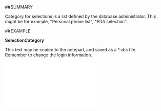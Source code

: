 

##SUMMARY

Category for selections is a list defined by the database administrator. This might be for example, "Personal phone list", "PDA selection".


##EXAMPLE

**SelectionCategory**

This text may be copied to the notepad, and saved as a *.vbs file. Remember to change the login information.

![](../../Examples/vbs/SOSelection.SelectionCategory.vbs.txt)





